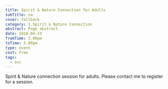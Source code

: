 ```yaml
---
title: Spirit & Nature Connection for Adults
subTitle: na
cover: fallback
category: 1.Spirit & Nature Connection
abstract: Page abstract.
date: 2018-04-23
fromTime: 3.00pm
toTime: 5.00pm
type: event
cost: Free
tags:
  - snc
---
```


Spirit & Nature connection session for adults. Please contact me to register for a session.

